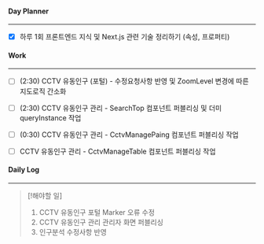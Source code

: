 
#### Day Planner
---
- [x] 하루 1회 프론트엔드 지식 및 Next.js 관련 기술 정리하기 (속성, 프로퍼티)


#### Work
---
- [ ] (2:30) CCTV 유동인구 (포털) - 수정요청사항 반영 및 ZoomLevel 변경에 따른 지도로직 간소화
- [ ] (2:30) CCTV 유동인구 관리 - SearchTop 컴포넌트 퍼블리싱 및 더미 queryInstance 작업
- [ ] (0:30) CCTV 유동인구 관리 - CctvManagePaing 컴포넌트 퍼블리싱 작업
- [ ] CCTV 유동인구 관리 - CctvManageTable 컴포넌트 퍼블리싱 작업


#### Daily Log
---
> [!해야할 일]
> 1. CCTV 유동인구 포털 Marker 오류 수정
> 2. CCTV 유동인구 관리 관리자 화면 퍼블리싱
> 3. 인구분석 수정사항 반영

